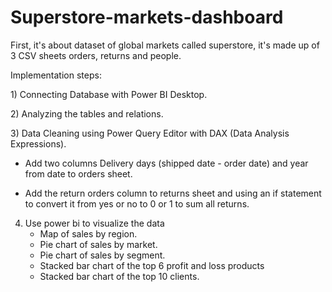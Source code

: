 # Superstore-markets-dashboard

First, it's about dataset of global markets called superstore, it's made up of 3 CSV sheets orders, returns and people.

Implementation steps:

1) Connecting Database with Power BI Desktop.

2) Analyzing the tables and relations.

3) Data Cleaning using Power Query Editor with DAX (Data Analysis Expressions). 
    
   
   - Add two columns Delivery days (shipped date - order date) and year from date to orders sheet.
    
   
   - Add the return orders column to returns sheet and using an if statement to convert it from yes or no to 0 or 1 to sum all returns.

4) Use power bi to visualize the data
   
   - Map of sales by region.
   
   - Pie chart of sales by market.
   
   - Pie chart of sales by segment.
   
   - Stacked bar chart of the top 6 profit and loss products
   
   - Stacked bar chart of the top 10 clients.
